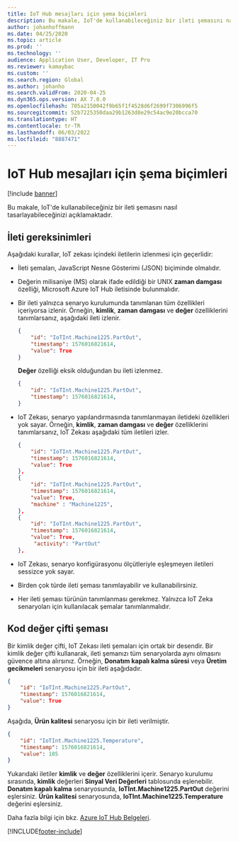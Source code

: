 ```yaml
---
title: IoT Hub mesajları için şema biçimleri
description: Bu makale, IoT'de kullanabileceğiniz bir ileti şemasını nasıl tasarlayabileceğinizi açıklamaktadır.
author: johanhoffmann
ms.date: 04/25/2020
ms.topic: article
ms.prod: ''
ms.technology: ''
audience: Application User, Developer, IT Pro
ms.reviewer: kamaybac
ms.custom: ''
ms.search.region: Global
ms.author: johanho
ms.search.validFrom: 2020-04-25
ms.dyn365.ops.version: AX 7.0.0
ms.openlocfilehash: 705a2150042f9b65f1f4528d6f2699f7306996f5
ms.sourcegitcommit: 52b7225350daa29b1263d8e29c54ac9e20bcca70
ms.translationtype: HT
ms.contentlocale: tr-TR
ms.lasthandoff: 06/03/2022
ms.locfileid: "8887471"
---
```

# <a name="schema-formats-for-iot-hub-messages"></a>IoT Hub mesajları için şema biçimleri

[!include [banner](../../includes/banner.md)]

Bu makale, IoT'de kullanabileceğiniz bir ileti şemasını nasıl tasarlayabileceğinizi açıklamaktadır.

## <a name="message-requirements"></a>İleti gereksinimleri

Aşağıdaki kurallar, IoT zekası içindeki iletilerin izlenmesi için geçerlidir:

+ İleti şemaları, JavaScript Nesne Gösterimi (JSON) biçiminde olmalıdır.
+ Değerin milisaniye (MS) olarak ifade edildiği bir UNIX **zaman damgası** özelliği, Microsoft Azure IoT Hub iletisinde bulunmalıdır.
+ Bir ileti yalnızca senaryo kurulumunda tanımlanan tüm özellikleri içeriyorsa izlenir. Örneğin, **kimlik**, **zaman damgası** ve **değer** özelliklerini tanımlarsanız, aşağıdaki ileti izlenir.

    ```json
    {
        "id": "IoTInt.Machine1225.PartOut",
        "timestamp": 1576016821614,
        "value": True
    }
    ```

    **Değer** özelliği eksik olduğundan bu ileti izlenmez.

    ```json
    {
        "id": "IoTInt.Machine1225.PartOut",
        "timestamp": 1576016821614,
    }
    ```

+ IoT Zekası, senaryo yapılandırmasında tanımlanmayan iletideki özellikleri yok sayar. Örneğin, **kimlik**, **zaman damgası** ve **değer** özelliklerini tanımlarsanız, IoT Zekası aşağıdaki tüm iletileri izler.

    ```json
    {
        "id": "IoTInt.Machine1225.PartOut",
        "timestamp": 1576016821614,
        "value": True
    },
    {
        "id": "IoTInt.Machine1225.PartOut",
        "timestamp": 1576016821614,
        "value": True,
        "machine" : "Machine1225",
    },
    {
        "id": "IoTInt.Machine1225.PartOut",
        "timestamp": 1576016821614,
        "value": True,
         "activity": "PartOut"
    },
    ```

+ IoT Zekası, senaryo konfigürasyonu ölçütleriyle eşleşmeyen iletileri sessizce yok sayar.
+ Birden çok türde ileti şeması tanımlayabilir ve kullanabilirsiniz.
+ Her ileti şeması türünün tanımlanması gerekmez. Yalnızca IoT Zeka senaryoları için kullanılacak şemalar tanımlanmalıdır.

## <a name="id-value-pair-schema"></a>Kod değer çifti şeması

Bir kimlik değer çifti, IoT Zekası ileti şemaları için ortak bir desendir. Bir kimlik değer çifti kullanarak, ileti şemanızı tüm senaryolarda aynı olmasını güvence altına alırsınız. Örneğin, **Donatım kapalı kalma süresi** veya **Üretim gecikmeleri** senaryosu için bir ileti aşağıdadır.

```json
{
    "id": "IoTInt.Machine1225.PartOut",
    "timestamp": 1576016821614,
    "value": True
}
```

Aşağıda, **Ürün kalitesi** senaryosu için bir ileti verilmiştir.

```json
{
    "id": "IoTInt.Machine1225.Temperature",
    "timestamp": 1576016821614,
    "value": 105
}
```

Yukarıdaki iletiler **kimlik** ve **değer** özelliklerini içerir. Senaryo kurulumu sırasında, **kimlik** değerleri **Sinyal Veri Değerleri** tablosunda eşlenebilir. **Donatım kapalı kalma** senaryosunda, **IoTInt.Machine1225.PartOut** değerini eşlersiniz. **Ürün kalitesi** senaryosunda, **IoTInt.Machine1225.Temperature** değerini eşlersiniz.

Daha fazla bilgi için bkz. [Azure IoT Hub Belgeleri](/azure/iot-hub/).


[!INCLUDE[footer-include](../../includes/footer-banner.md)]